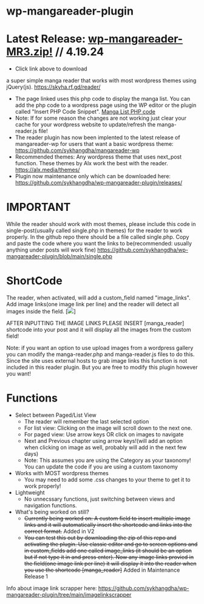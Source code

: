# wp-mangareader-plugin

# Latest Release: [wp-mangareader-MR3.zip!](https://github.com/sykhangdha/wp-mangareader-plugin/releases/ "Download Now!") // 4.19.24 
  * Click link above to download

a super simple manga reader that works with most wordpress themes using jQuery(js).
https://skyha.rf.gd/reader/

* The page linked uses this php code to display the manga list. You can add the php code to a wordpress page using the WP editor or the plugin called "Insert PHP Code Snippet". [Manga List PHP code](https://github.com/sykhangdha/wp-mangareader-plugin/blob/main/reader-example.php)
* Note: If for some reason the changes are not working just clear your cache for your wordpress website to update/refresh the manga-reader.js file!
* The reader plugin has now been implented to the latest release of mangareader-wp for users that want a basic wordpress theme: https://github.com/sykhangdha/mangareader-wp
* Recommended themes: Any wordpress theme that uses next_post function. These themes by Alx work the best with the reader. https://alx.media/themes/
* Plugin now maintenance only which can be downloaded here: https://github.com/sykhangdha/wp-mangareader-plugin/releases/



# IMPORTANT

While the reader should work with most themes, please include this code in single-post(usually called single.php in themes) for the reader to work properly.
In the github repo there should be a file called single.php. Copy and paste the code where you want the links to be(recommended: usually anything under posts will work fine) https://github.com/sykhangdha/wp-mangareader-plugin/blob/main/single.php

# ShortCode
The reader, when activated, will add a custom_field named "image_links". Add image links(one image link per line) and the reader will detect all images inside the field.
[<img src="http://i.epvpimg.com/t1RIcab.png">]

AFTER INPUTTING THE IMAGE LINKS PLEASE INSERT [manga_reader] shortcode into your post and it will display all the images from the custom field!

Note: if you want an option to use upload images from a wordpress gallery you can modify the manga-reader.php and manga-reader.js files to do this. Since the site uses external hosts to grab image links this function is not included in this reader plugin. But you are free to modify this plugin however you want! 

# Functions
  * Select between Paged/List View
      * The reader will remember the last selected option
      * For list view: Clicking on the image will scroll down to the next one.
      * For paged view: Use arrow keys OR click on images to navigate
      * Next and Previous chapter using arrow keys!(will add an option when clicking on image as well, probably will add in the next few days)
      * Note: This assumes you are using the Category as your taxonomy! You can update the code if you are using a custom taxonomy
  * Works with MOST wordpress themes
      * You may need to add some .css changes to your theme to get it to work properly!
  * Lightweight
      * No unnecssary functions, just switching between views and navigation functions.
  * What's being worked on still?
      * ~~Currently being worked on: A custom field to insert multiple image links and it will automatically insert the shortcode and links into the correct format.~~ Added in V2
      * ~~You can test this out by downloading the zip of this repo and activating the plugin. Use classic editor and go to screen options and in custom_fields add one called image_links (it should be an option but if not type it in and press enter). Now any image links provied in the field(one image link per line) it will display it into the reader when you use the shortcode [manga_reader]~~  Added in Maintenance Release 1
      

Info about image link scrapper here: https://github.com/sykhangdha/wp-mangareader-plugin/tree/main/imagelinkscrapper
     
     

